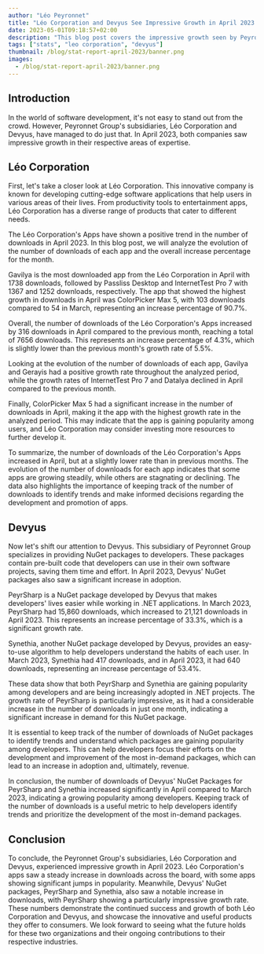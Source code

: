 ```yaml
---
author: "Léo Peyronnet"
title: "Léo Corporation and Devyus See Impressive Growth in April 2023."
date: 2023-05-01T09:18:57+02:00
description: "This blog post covers the impressive growth seen by Peyronnet Group's subsidiaries, Léo Corporation and Devyus, in April 2023."
tags: ["stats", "leo corporation", "devyus"]
thumbnail: /blog/stat-report-april-2023/banner.png
images:
  - /blog/stat-report-april-2023/banner.png
---
```


## Introduction

In the world of software development, it's not easy to stand out from the crowd. However, Peyronnet Group's subsidiaries, Léo Corporation and Devyus, have managed to do just that. In April 2023, both companies saw impressive growth in their respective areas of expertise.

## Léo Corporation

First, let's take a closer look at Léo Corporation. This innovative company is known for developing cutting-edge software applications that help users in various areas of their lives. From productivity tools to entertainment apps, Léo Corporation has a diverse range of products that cater to different needs.

The Léo Corporation's Apps have shown a positive trend in the number of downloads in April 2023. In this blog post, we will analyze the evolution of the number of downloads of each app and the overall increase percentage for the month.

Gavilya is the most downloaded app from the Léo Corporation in April with 1738 downloads, followed by Passliss Desktop and InternetTest Pro 7 with 1367 and 1252 downloads, respectively. The app that showed the highest growth in downloads in April was ColorPicker Max 5, with 103 downloads compared to 54 in March, representing an increase percentage of 90.7%.

Overall, the number of downloads of the Léo Corporation's Apps increased by 316 downloads in April compared to the previous month, reaching a total of 7656 downloads. This represents an increase percentage of 4.3%, which is slightly lower than the previous month's growth rate of 5.5%.

Looking at the evolution of the number of downloads of each app, Gavilya and Gerayis had a positive growth rate throughout the analyzed period, while the growth rates of InternetTest Pro 7 and Datalya declined in April compared to the previous month.

Finally, ColorPicker Max 5 had a significant increase in the number of downloads in April, making it the app with the highest growth rate in the analyzed period. This may indicate that the app is gaining popularity among users, and Léo Corporation may consider investing more resources to further develop it.

To summarize, the number of downloads of the Léo Corporation's Apps increased in April, but at a slightly lower rate than in previous months. The evolution of the number of downloads for each app indicates that some apps are growing steadily, while others are stagnating or declining. The data also highlights the importance of keeping track of the number of downloads to identify trends and make informed decisions regarding the development and promotion of apps.

## Devyus

Now let's shift our attention to Devyus. This subsidiary of Peyronnet Group specializes in providing NuGet packages to developers. These packages contain pre-built code that developers can use in their own software projects, saving them time and effort. In April 2023, Devyus' NuGet packages also saw a significant increase in adoption.

PeyrSharp is a NuGet package developed by Devyus that makes developers' lives easier while working in .NET applications. In March 2023, PeyrSharp had 15,860 downloads, which increased to 21,121 downloads in April 2023. This represents an increase percentage of 33.3%, which is a significant growth rate.

Synethia, another NuGet package developed by Devyus, provides an easy-to-use algorithm to help developers understand the habits of each user. In March 2023, Synethia had 417 downloads, and in April 2023, it had 640 downloads, representing an increase percentage of 53.4%.

These data show that both PeyrSharp and Synethia are gaining popularity among developers and are being increasingly adopted in .NET projects. The growth rate of PeyrSharp is particularly impressive, as it had a considerable increase in the number of downloads in just one month, indicating a significant increase in demand for this NuGet package.

It is essential to keep track of the number of downloads of NuGet packages to identify trends and understand which packages are gaining popularity among developers. This can help developers focus their efforts on the development and improvement of the most in-demand packages, which can lead to an increase in adoption and, ultimately, revenue.

In conclusion, the number of downloads of Devyus' NuGet Packages for PeyrSharp and Synethia increased significantly in April compared to March 2023, indicating a growing popularity among developers. Keeping track of the number of downloads is a useful metric to help developers identify trends and prioritize the development of the most in-demand packages.

## Conclusion

To conclude, the Peyronnet Group's subsidiaries, Léo Corporation and Devyus, experienced impressive growth in April 2023. Léo Corporation's apps saw a steady increase in downloads across the board, with some apps showing significant jumps in popularity. Meanwhile, Devyus' NuGet packages, PeyrSharp and Synethia, also saw a notable increase in downloads, with PeyrSharp showing a particularly impressive growth rate. These numbers demonstrate the continued success and growth of both Léo Corporation and Devyus, and showcase the innovative and useful products they offer to consumers. We look forward to seeing what the future holds for these two organizations and their ongoing contributions to their respective industries.
